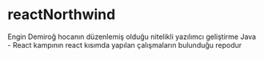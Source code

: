 # reactNorthwind
Engin Demiroğ hocanın düzenlemiş olduğu nitelikli yazılımcı geliştirme Java - React kampının react kısımda yapılan çalışmaların bulunduğu repodur
